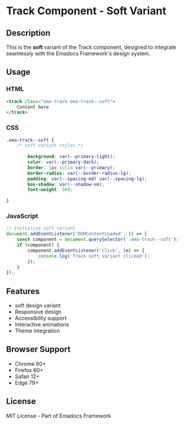 # Track Component - Soft Variant

## Description
This is the **soft** variant of the Track component, designed to integrate seamlessly with the Emadocs Framework's design system.

## Usage

### HTML
```html
<track class="ema-track ema-track--soft">
    Content here
</track>
```

### CSS
```css
.ema-track--soft {
    /* soft variant styles */
    
        background: var(--primary-light);
        color: var(--primary-dark);
        border: 1px solid var(--primary);
        border-radius: var(--border-radius-lg);
        padding: var(--spacing-md) var(--spacing-lg);
        box-shadow: var(--shadow-sm);
        font-weight: 500;
    
}
```

### JavaScript
```javascript
// Initialize soft variant
document.addEventListener('DOMContentLoaded', () => {
    const component = document.querySelector('.ema-track--soft');
    if (component) {
        component.addEventListener('click', (e) => {
            console.log('Track soft variant clicked');
        });
    }
});
```

## Features
- soft design variant
- Responsive design
- Accessibility support
- Interactive animations
- Theme integration

## Browser Support
- Chrome 60+
- Firefox 60+
- Safari 12+
- Edge 79+

## License
MIT License - Part of Emadocs Framework
